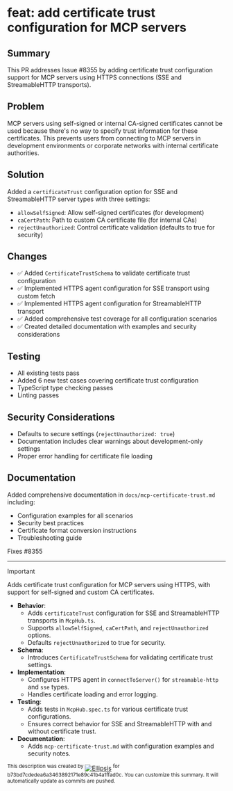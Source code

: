 # feat: add certificate trust configuration for MCP servers

## Summary

This PR addresses Issue #8355 by adding certificate trust configuration support for MCP servers using HTTPS connections (SSE and StreamableHTTP transports).

## Problem

MCP servers using self-signed or internal CA-signed certificates cannot be used because there's no way to specify trust information for these certificates. This prevents users from connecting to MCP servers in development environments or corporate networks with internal certificate authorities.

## Solution

Added a `certificateTrust` configuration option for SSE and StreamableHTTP server types with three settings:

- `allowSelfSigned`: Allow self-signed certificates (for development)
- `caCertPath`: Path to custom CA certificate file (for internal CAs)
- `rejectUnauthorized`: Control certificate validation (defaults to true for security)

## Changes

- ✅ Added `CertificateTrustSchema` to validate certificate trust configuration
- ✅ Implemented HTTPS agent configuration for SSE transport using custom fetch
- ✅ Implemented HTTPS agent configuration for StreamableHTTP transport
- ✅ Added comprehensive test coverage for all configuration scenarios
- ✅ Created detailed documentation with examples and security considerations

## Testing

- All existing tests pass
- Added 6 new test cases covering certificate trust configuration
- TypeScript type checking passes
- Linting passes

## Security Considerations

- Defaults to secure settings (`rejectUnauthorized: true`)
- Documentation includes clear warnings about development-only settings
- Proper error handling for certificate file loading

## Documentation

Added comprehensive documentation in `docs/mcp-certificate-trust.md` including:

- Configuration examples for all scenarios
- Security best practices
- Certificate format conversion instructions
- Troubleshooting guide

Fixes #8355

<!-- ELLIPSIS_HIDDEN -->

---

> [!IMPORTANT]
> Adds certificate trust configuration for MCP servers using HTTPS, with support for self-signed and custom CA certificates.
>
> - **Behavior**:
>     - Adds `certificateTrust` configuration for SSE and StreamableHTTP transports in `McpHub.ts`.
>     - Supports `allowSelfSigned`, `caCertPath`, and `rejectUnauthorized` options.
>     - Defaults `rejectUnauthorized` to true for security.
> - **Schema**:
>     - Introduces `CertificateTrustSchema` for validating certificate trust settings.
> - **Implementation**:
>     - Configures HTTPS agent in `connectToServer()` for `streamable-http` and `sse` types.
>     - Handles certificate loading and error logging.
> - **Testing**:
>     - Adds tests in `McpHub.spec.ts` for various certificate trust configurations.
>     - Ensures correct behavior for SSE and StreamableHTTP with and without certificate trust.
> - **Documentation**:
>     - Adds `mcp-certificate-trust.md` with configuration examples and security notes.
>
> <sup>This description was created by </sup>[<img alt="Ellipsis" src="https://img.shields.io/badge/Ellipsis-blue?color=175173">](https://www.ellipsis.dev?ref=RooCodeInc%2FRoo-Code&utm_source=github&utm_medium=referral)<sup> for b73bd7cdedea6a3463892171e89c41b4a1ffad0c. You can customize this summary. It will automatically update as commits are pushed.</sup>

<!-- ELLIPSIS_HIDDEN -->
